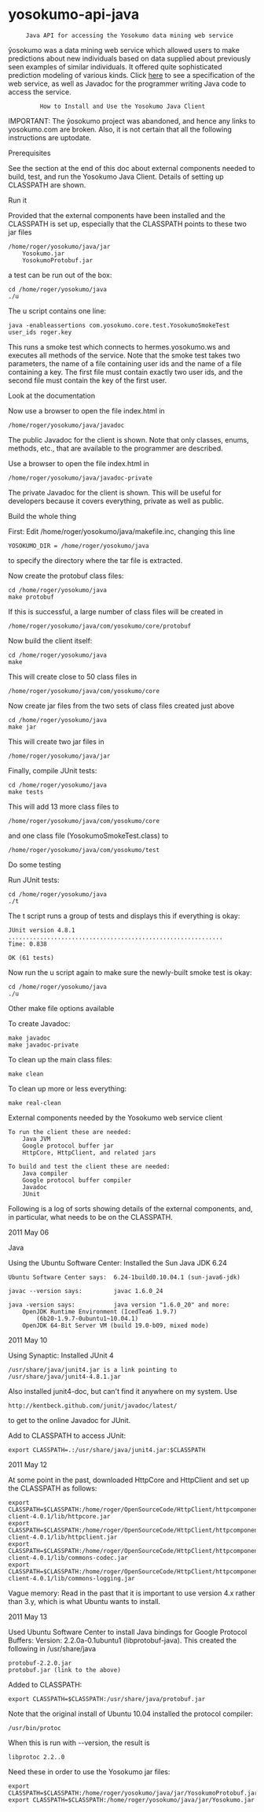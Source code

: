 yosokumo-api-java
=================

         Java API for accessing the Yosokumo data mining web service

ŷosokumo was a data mining web service which allowed users to make
predictions about new individuals based on data supplied about previously
seen examples of similar individuals.  It offered quite sophisticated
prediction modeling of various kinds.  Click 
<a href="http://rogerfhouse.com/programming/yosokumo">here</a> to see a 
specification of the web service, as well as Javadoc for the programmer
writing Java code to access the service.


             How to Install and Use the Yosokumo Java Client

IMPORTANT:  The ŷosokumo project was abandoned, and hence any links to
yosokumo.com are broken.  Also, it is not certain that all the following
instructions are uptodate.

Prerequisites

See the section at the end of this doc about external components needed to 
build, test, and run the Yosokumo Java Client.  Details of setting up 
CLASSPATH are shown.


Run it

Provided that the external components have been installed and the CLASSPATH 
is set up, especially that the CLASSPATH points to these two jar files

    /home/roger/yosokumo/java/jar
        Yosokumo.jar
        YosokumoProtobuf.jar

a test can be run out of the box:

    cd /home/roger/yosokumo/java
    ./u

The u script contains one line:

    java -enableassertions com.yosokumo.core.test.YosokumoSmokeTest user_ids roger.key

This runs a smoke test which connects to hermes.yosokumo.ws and executes all 
methods of the service.  Note that the smoke test takes two parameters, the 
name of a file containing user ids and the name of a file containing a key.
The first file must contain exactly two user ids, and the second file must 
contain the key of the first user.


Look at the documentation

Now use a browser to open the file index.html in 

    /home/roger/yosokumo/java/javadoc

The public Javadoc for the client is shown.  Note that only classes, enums, 
methods, etc., that are available to the programmer are described.

Use a browser to open the file index.html in 

    /home/roger/yosokumo/java/javadoc-private

The private Javadoc for the client is shown.  This will be useful for 
developers because it covers everything, private as well as public.


Build the whole thing

First:  Edit /home/roger/yosokumo/java/makefile.inc, changing this line 

    YOSOKUMO_DIR = /home/roger/yosokumo/java

to specify the directory where the tar file is extracted.

Now create the protobuf class files:

    cd /home/roger/yosokumo/java
    make protobuf

If this is successful, a large number of class files will be created in
 
    /home/roger/yosokumo/java/com/yosokumo/core/protobuf

Now build the client itself:

    cd /home/roger/yosokumo/java
    make

This will create close to 50 class files in 
 
    /home/roger/yosokumo/java/com/yosokumo/core

Now create jar files from the two sets of class files created just above

    cd /home/roger/yosokumo/java
    make jar

This will create two jar files in
 
    /home/roger/yosokumo/java/jar

Finally, compile JUnit tests:

    cd /home/roger/yosokumo/java
    make tests

This will add 13 more class files to 
 
    /home/roger/yosokumo/java/com/yosokumo/core

and one class file (YosokumoSmokeTest.class) to 
 
    /home/roger/yosokumo/java/com/yosokumo/test


Do some testing

Run JUnit tests:

    cd /home/roger/yosokumo/java
    ./t

The t script runs a group of tests and displays this if everything is okay:

    JUnit version 4.8.1
    .............................................................
    Time: 0.838

    OK (61 tests)

Now run the u script again to make sure the newly-built smoke test is okay:

    cd /home/roger/yosokumo/java
    ./u


Other make file options available

To create Javadoc:

    make javadoc
    make javadoc-private

To clean up the main class files:

    make clean

To clean up more or less everything:

    make real-clean


External components needed by the Yosokumo web service client

    To run the client these are needed: 
        Java JVM
        Google protocol buffer jar
        HttpCore, HttpClient, and related jars

    To build and test the client these are needed: 
        Java compiler
        Google protocol buffer compiler
        Javadoc
        JUnit

Following is a log of sorts showing details of the external components, and, 
in particular, what needs to be on the CLASSPATH.


2011 May 06

Java

Using the Ubuntu Software Center:  Installed the Sun Java JDK 6.24

    Ubuntu Software Center says:  6.24-1build0.10.04.1 (sun-java6-jdk)

    javac --version says:         javac 1.6.0_24

    java -version says:           java version "1.6.0_20" and more:
        OpenJDK Runtime Environment (IcedTea6 1.9.7) 
            (6b20-1.9.7-0ubuntu1~10.04.1)
        OpenJDK 64-Bit Server VM (build 19.0-b09, mixed mode)


2011 May 10

Using Synaptic:  Installed JUnit 4

    /usr/share/java/junit4.jar is a link pointing to 
    /usr/share/java/junit4-4.8.1.jar

Also installed junit4-doc, but can't find it anywhere on my system.  Use

    http://kentbeck.github.com/junit/javadoc/latest/

to get to the online Javadoc for JUnit.

Add to CLASSPATH to access JUnit:

    export CLASSPATH=.:/usr/share/java/junit4.jar:$CLASSPATH


2011 May 12

At some point in the past, downloaded HttpCore and HttpClient and set up the 
CLASSPATH as follows:

    export CLASSPATH=$CLASSPATH:/home/roger/OpenSourceCode/HttpClient/httpcomponents-client-4.0.1/lib/httpcore.jar
    export CLASSPATH=$CLASSPATH:/home/roger/OpenSourceCode/HttpClient/httpcomponents-client-4.0.1/lib/httpclient.jar
    export CLASSPATH=$CLASSPATH:/home/roger/OpenSourceCode/HttpClient/httpcomponents-client-4.0.1/lib/commons-codec.jar
    export CLASSPATH=$CLASSPATH:/home/roger/OpenSourceCode/HttpClient/httpcomponents-client-4.0.1/lib/commons-logging.jar

Vague memory:  Read in the past that it is important to use version 4.x rather 
than 3.y, which is what Ubuntu wants to install.


2011 May 13

Used Ubuntu Software Center to install Java bindings for Google Protocol 
Buffers:  Version: 2.2.0a-0.1ubuntu1 (libprotobuf-java).  This created the 
following in /usr/share/java

    protobuf-2.2.0.jar
    protobuf.jar (link to the above)

Added to CLASSPATH:

    export CLASSPATH=$CLASSPATH:/usr/share/java/protobuf.jar

Note that the original install of Ubuntu 10.04 installed the protocol 
compiler:

    /usr/bin/protoc

When this is run with --version, the result is

    libprotoc 2.2..0

Need these in order to use the Yosokumo jar files:

    export CLASSPATH=$CLASSPATH:/home/roger/yosokumo/java/jar/YosokumoProtobuf.jar
    export CLASSPATH=$CLASSPATH:/home/roger/yosokumo/java/jar/Yosokumo.jar

<end>
